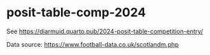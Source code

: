 # posit-table-comp-2024

See https://diarmuid.quarto.pub/2024-posit-table-competition-entry/

Data source:  https://www.football-data.co.uk/scotlandm.php

